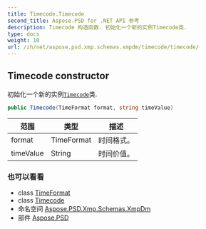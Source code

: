 ```yaml
---
title: Timecode.Timecode
second_title: Aspose.PSD for .NET API 参考
description: Timecode 构造函数. 初始化一个新的实例Timecode类.
type: docs
weight: 10
url: /zh/net/aspose.psd.xmp.schemas.xmpdm/timecode/timecode/
---
```

## Timecode constructor

初始化一个新的实例[`Timecode`](../)类.

```csharp
public Timecode(TimeFormat format, string timeValue)
```

| 范围 | 类型 | 描述 |
| --- | --- | --- |
| format | TimeFormat | 时间格式。 |
| timeValue | String | 时间价值。 |

### 也可以看看

* class [TimeFormat](../../timeformat/)
* class [Timecode](../)
* 命名空间 [Aspose.PSD.Xmp.Schemas.XmpDm](../../timecode/)
* 部件 [Aspose.PSD](../../../)


